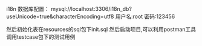 i18n 
数据库配置：
mysql://localhost:3306/i18n_db?useUnicode=true&characterEncoding=utf8
用户名:root
密码:123456

然后初始化表在resources的sql包下init.sql
然后启动项目,可以利用postman工具调用testcase包下的测试用例